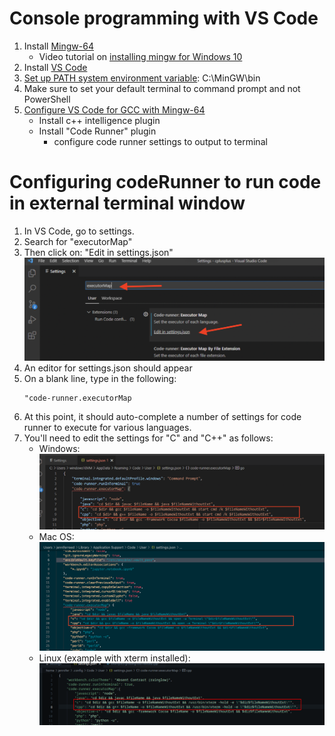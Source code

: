 # Console programming with VS Code
1. Install [Mingw-64](https://sourceforge.net/projects/mingw/)
    - Video tutorial on [installing mingw for Windows 10](https://www.youtube.com/watch?v=9PAglZlRolo)
2. Install [VS Code](https://code.visualstudio.com/download) 
3. [Set up PATH system environment variable](https://windowsreport.com/edit-windows-path-environment-variable/): C:\MinGW\bin
4. Make sure to set your default terminal to command prompt and not PowerShell
5. [Configure VS Code for GCC with Mingw-64](https://code.visualstudio.com/docs/cpp/config-mingw#_prerequisites)
    - Install c++ intelligence plugin
    - Install "Code Runner" plugin
      - configure code runner settings to output to terminal

# Configuring codeRunner to run code in external terminal window
1. In VS Code, go to settings.
2. Search for "executorMap"
3. Then click on: "Edit in settings.json"
![](images/code-runner-executorMap.png)
4. An editor for settings.json should appear
5. On a blank line, type in the following:
   ```
   "code-runner.executorMap
   ```
6. At this point, it should auto-complete a number of settings for code runner to execute for various languages.
7. You'll need to edit the settings for "C" and "C++" as follows:
    - Windows:
      ![](images/code-runner-external-windows.png)
    - Mac OS:
      ![](images/code-runner-external-linux.png)
    - Linux (example with xterm installed):
      ![](images/linux-executorMap.png)